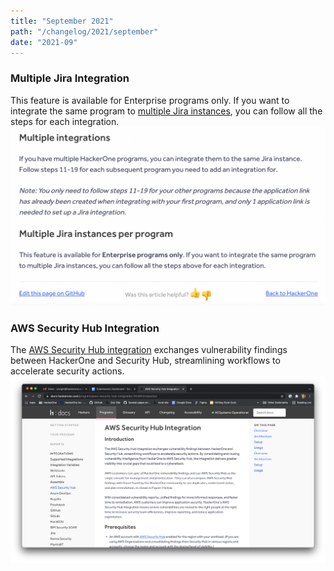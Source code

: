 ```yaml
---
title: "September 2021"
path: "/changelog/2021/september"
date: "2021-09"
---
```


### Multiple Jira Integration
This feature is available for Enterprise programs only. If you want to integrate the same program to [multiple Jira instances](/programs/multiple-jira-integrations.html), you can follow all the steps for each integration.
![Multiple Jira integrations](./images/sept_2021_multi_jira_integration.png)

### AWS Security Hub Integration
The [AWS Security Hub integration](/programs/aws-security-hub-integration.html) exchanges vulnerability findings between HackerOne and Security Hub, streamlining workflows to accelerate security actions. 
![AWS security hub](./images/sept_2021_aws_integration.png)
